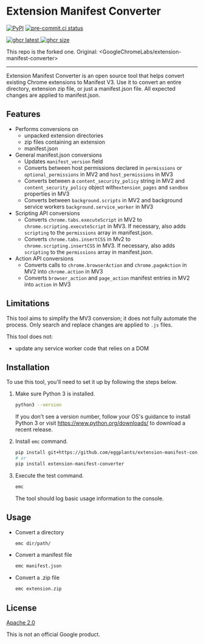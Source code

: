# Extension Manifest Converter

[![PyPI](https://img.shields.io/pypi/v/extension-manifest-converter?color=blue)](https://pypi.org/project/extension-manifest-converter) [![pre-commit.ci status](https://results.pre-commit.ci/badge/github/eggplants/extension-manifest-converter/main.svg)](https://results.pre-commit.ci/latest/github/eggplants/extension-manifest-converter/main)

[![ghcr latest](
  https://ghcr-badge.herokuapp.com/eggplants/extension-manifest-converter/latest_tag?trim=major&label=latest
) ![ghcr size](
  https://ghcr-badge.herokuapp.com/eggplants/extension-manifest-converter/size)
](
  https://github.com/eggplants/extension-manifest-converter/pkgs/container/extension-manifest-converter
)

This repo is the forked one. Original: <GoogleChromeLabs/extension-manifest-converter>

---

Extension Manifest Converter is an open source tool that helps convert existing Chrome extensions to
Manifest V3. Use it to convert an entire directory, extension zip file, or just a manifest.json
file. All expected changes are applied to manifest.json.

## Features

* Performs conversions on
  * unpacked extension directories
  * zip files containing an extension
  * manifest.json
* General manifest.json conversions
  * Updates `manifest_version` field
  * Converts between host permissions declared in `permissions` or `optional_permissions` in MV2 and
    `host_permissions` in MV3
  * Converts between a `content_security_policy` string in MV2 and `content_security_policy` object
    with`extension_pages` and `sandbox` properties in MV3
  * Converts between `background.scripts` in MV2 and background service workers
    `background.service_worker` in MV3
* Scripting API conversions
  * Converts `chrome.tabs.executeScript` in MV2 to `chrome.scripting.executeScript` in MV3. If
    necessary, also adds `scripting` to the `permissions` array in manifest.json.
  * Converts `chrome.tabs.insertCSS` in Mv2 to `chrome.scripting.insertCSS` in MV3. If necessary,
    also adds `scripting` to the `permissions` array in manifest.json.
* Action API conversions
  * Converts calls to `chrome.browserAction` and `chrome.pageAction` in MV2 into `chrome.action` in
    MV3
  * Converts `browser_action` and `page_action` manifest entries in MV2 into `action` in MV3

## Limitations

This tool aims to simplify the MV3 conversion; it does not fully automate the process. Only search
and replace changes are applied to `.js` files.

This tool does not:

* update any service worker code that relies on a DOM

## Installation

To use this tool, you'll need to set it up by following the steps below.

1. Make sure Python 3 is installed.

    ```bash
    python3 --version
    ```

    If you don't see a version number, follow your OS's guidance to install Python 3 or visit
    <https://www.python.org/downloads/> to download a recent release.

2. Install `emc` command.

    ```bash
    pip install git+https://github.com/eggplants/extension-manifest-converter
    # or
    pip install extension-manifest-converter
    ```

3. Execute the test command.

    ```bash
    emc
    ```

    The tool should log basic usage information to the console.

## Usage

* Convert a directory

    ```bash
    emc dir/path/
    ```

* Convert a manifest file

    ```bash
    emc manifest.json
    ```

* Convert a .zip file

    ```bash
    emc extension.zip
    ```

## License

[Apache 2.0](https://github.com/GoogleChromeLabs/extension-manifest-converter/blob/master/LICENSE)

This is not an official Google product.
